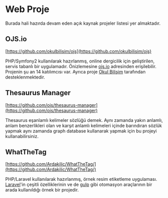 # Web Proje

Burada hali hazırda devam eden açık kaynak projeler listesi yer almaktadır.

## OJS.io

[https://github.com/okulbilisim/ojs](https://github.com/okulbilisim/ojs)

PHP/Symfony2 kullanılarak hazırlanmış, online dergicilik için geliştirilen, servis tabanlı bir uygulamadır. Önizlemesine [ojs.io](http://ojs.io) adresinden erişilebilir. Projenin şu an 14 katılımcısı var. Ayrıca proje [Okul Bilişim](http://okulbilisim.com) tarafından desteklenmektedir.

## Thesaurus Manager

[https://github.com/ojs/thesaurus-manager](https://github.com/ojs/thesaurus-manager)

Thesaurus eşanlamlı kelimeler sözlüğü demek. Aynı zamanda yakın anlamlı, anlam benzerlikleri olan ve karşıt anlamlı kelimeleri içinde barındıran sözlük yapmak aynı zamanda graph database kullanarak yapmak için bu projeyi kullanabilirsiniz.

## WhatTheTag

[https://github.com/Ardakilic/WhatTheTag/](https://github.com/Ardakilic/WhatTheTag/)

PHP/Laravel kullanılarak hazırlanmış, örnek resim etiketleme uygulaması. [Laravel](https://laravel.com/)'in çeşitli özelliklerinin ve de [gulp](http://gulpjs.com/) gibi otomasyon araçlarının bir arada kullanıldığı örnek bir projedir.
